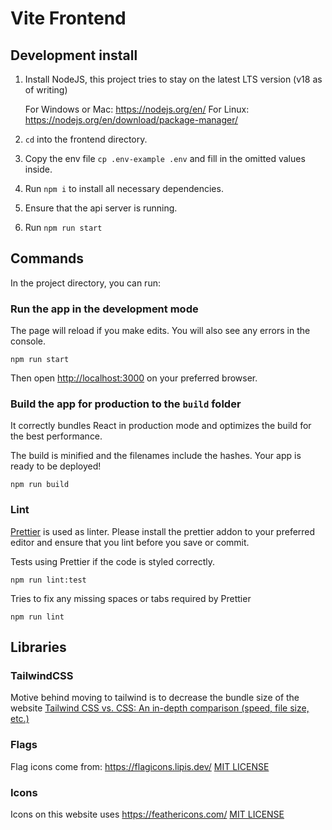 # Vite Frontend

## Development install

1. Install NodeJS, this project tries to stay on the latest LTS version (v18 as of writing)

   For Windows or Mac: https://nodejs.org/en/
   For Linux: https://nodejs.org/en/download/package-manager/

2. `cd` into the frontend directory.
3. Copy the env file `cp .env-example .env` and fill in the omitted values inside.
4. Run `npm i` to install all necessary dependencies.
5. Ensure that the api server is running.
6. Run `npm run start`

## Commands

In the project directory, you can run:

### Run the app in the development mode

The page will reload if you make edits.
You will also see any errors in the console.

`npm run start`

Then open [http://localhost:3000](http://localhost:3000) on your preferred browser.

### Build the app for production to the `build` folder

It correctly bundles React in production mode and optimizes the build for the best performance.

The build is minified and the filenames include the hashes.
Your app is ready to be deployed!

`npm run build`

### Lint

[Prettier](https://prettier.io/) is used as linter.
Please install the prettier addon to your preferred editor and ensure that you lint before you save or commit.

Tests using Prettier if the code is styled correctly.

`npm run lint:test`

Tries to fix any missing spaces or tabs required by Prettier

`npm run lint`

## Libraries

### TailwindCSS

Motive behind moving to tailwind is to decrease the bundle size of the website [Tailwind CSS vs. CSS: An in-depth comparison (speed, file size, etc.)](https://www.programonaut.com/tailwind-css-vs-css-an-in-depth-comparison-speed-file-size-etc/)

### Flags

Flag icons come from: https://flagicons.lipis.dev/
[MIT LICENSE](https://github.com/lipis/flag-icons/blob/main/LICENSE)

### Icons

Icons on this website uses https://feathericons.com/
[MIT LICENSE](https://github.com/feathericons/feather/blob/master/LICENSE)
